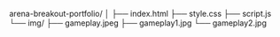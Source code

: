 arena-breakout-portfolio/
│
├── index.html
├── style.css
├── script.js
└── img/
    ├── gameplay.jpeg
    ├── gameplay1.jpg
    └── gameplay2.jpg
